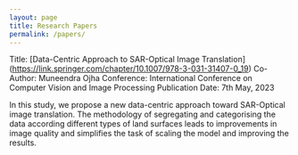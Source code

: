 ```yaml
---
layout: page
title: Research Papers
permalink: /papers/
---
```


Title: [Data-Centric Approach to SAR-Optical Image Translation] (https://link.springer.com/chapter/10.1007/978-3-031-31407-0_19)
Co-Author: Muneendra Ojha
Conference: International Conference on Computer Vision and Image Processing
Publication Date: 7th May, 2023

In this study, we propose a new data-centric approach toward SAR-Optical image translation. The methodology of segregating and categorising the data according different types of land surfaces leads to improvements in image quality and simplifies the task of scaling the model and improving the results.
